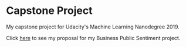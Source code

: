 # Capstone Project
My capstone project  for Udacity's Machine Learning Nanodegree 2019.

Click [here](./proposal.md) to see my proposal for my Business Public Sentiment project.